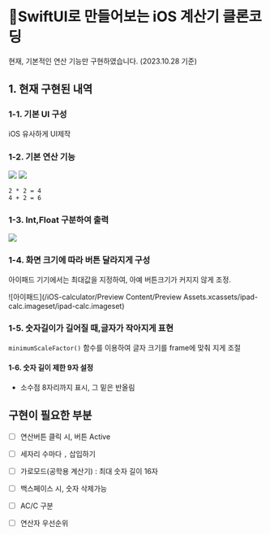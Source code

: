 # 📱SwiftUI로 만들어보는 iOS 계산기 클론코딩


현재, 기본적인 연산 기능만 구현하였습니다. (2023.10.28 기준)


## 1. 현재 구현된 내역

### 1-1. 기본 UI 구성

iOS 유사하게 UI제작

### 1-2. 기본 연산 기능

![](/image/calc-basic.gif)
![](/image/calc-percent.gif)
```
2 * 2 = 4
4 + 2 = 6 
``` 

### 1-3. Int,Float 구분하여 출력
![](/image/calc-double.gif)


### 1-4. 화면 크기에 따라 버튼 달라지게 구성

아이패드 기기에서는 최대값을 지정하여, 아예 버튼크기가 커지지 않게 조정.

![아이패드](/iOS-calculator/Preview Content/Preview Assets.xcassets/ipad-calc.imageset/ipad-calc.imageset)

### 1-5. 숫자길이가 길어질 때,글자가 작아지게 표현
 
`minimumScaleFactor()` 함수를 이용하여 글자 크기를 frame에 맞춰 지게 조절 

#### 1-6. 숫자 길이 제한 9자 설정

- 소수점 8자리까지 표시, 그 밑은 반올림
 




## 구현이 필요한 부분

- [ ] 연산버튼 클릭 시, 버튼 Active
- [ ] 세자리 수마다 `,` 삽입하기 
- [ ] 가로모드(공학용 계산기) : 최대 숫자 길이 16자 
- [ ] 백스페이스 시, 숫자 삭제가능
- [ ] AC/C 구분 
- [ ] 연산자 우선순위

